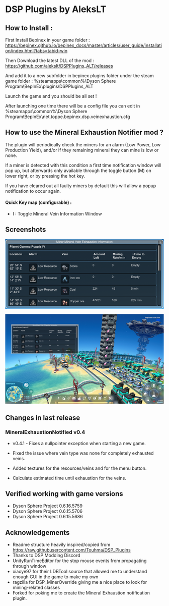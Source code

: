 # DSP Plugins by AleksLT

## How to Install :

First Install Bepinex in your game
folder : https://bepinex.github.io/bepinex_docs/master/articles/user_guide/installation/index.html?tabs=tabid-win

Then Download the latest DLL of the mod : https://github.com/alekslt/DSPPlugins_ALT/releases

And add it to a new subfolder in bepinex plugins folder under the steam game folder : %steamapps\common%\Dyson Sphere Program\BepInEx\plugins\DSPPlugins_ALT

Launch the game and you should be all set !

After launching one time there will be a config file you can edit in %steamapps\common%\Dyson Sphere Program\BepInEx\net.toppe.bepinex.dsp.veinexhaustion.cfg

## How to use the Mineral Exhaustion Notifier mod ?

The plugin will periodically check the miners for an alarm (Low Power, Low Production Yield), and/or if they remaining mineral they can mine is low or none.

If a miner is detected with this condition a first time notification window will pop up, but afterwards only available through the toggle button (M) on lower right,
or by pressing the hot key.

If you have cleared out all faulty miners by default this will allow a popup notification to occur again.

#### Quick Key map (configurable) : 

* I : Toggle Mineral Vein Information Window

## Screenshots

![Notification Box](https://raw.githubusercontent.com/alekslt/DSPPlugins_ALT/master/MineralExhaustionNotifier/Screenshots/InfoWindow.PNG)

![Full screen example image](https://raw.githubusercontent.com/alekslt/DSPPlugins_ALT/master/MineralExhaustionNotifier/Screenshots/FullGame.PNG)

## Changes in last release

### MineralExhaustionNotified v0.4

* v0.4.1 - Fixes a nullpointer exception when starting a new game.

* Fixed the issue where vein type was none for completely exhausted veins.
* Added textures for the resources/veins and for the menu button.
* Calculate estimated time until exhaustion for the veins.


## Verified working with game versions

* Dyson Sphere Project 0.6.16.5759
* Dyson Sphere Project 0.6.15.5706
* Dyson Sphere Project 0.6.15.5686

## Acknowledgements

* Readme structure heavily inspired/copied from https://raw.githubusercontent.com/Touhma/DSP_Plugins
* Thanks to DSP Modding Discord
* UnityRunTimeEditor for the stop mouse events from propagating through window
* xiaoye97 for their LDBTool source that allowed me to understand enough GUI in the game to make my own
* ragzilla for DSP_MinerOverride giving me a nice place to look for mining-related classes
* Forked for poking me to create the Mineral Exhaustion notification plugin.

